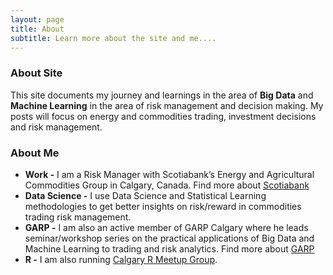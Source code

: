 ```yaml
---
layout: page
title: About
subtitle: Learn more about the site and me.... 
---
```


### About Site

This site documents my journey and learnings in the area of **Big Data** and **Machine Learning** in the area of risk management and decision making. My posts will focus on energy and commodities trading, investment decisions and risk management. 

### About Me

- **Work -** I am a Risk Manager with Scotiabank’s Energy and Agricultural Commodities Group in Calgary, Canada. Find more about  [Scotiabank](http://www.scotiabank.com)  
- **Data Science -** I use Data Science and Statistical Learning methodologies to get better insights on risk/reward in commodities trading risk management.  
- **GARP -** I am also an active member of GARP Calgary where he leads seminar/workshop series on the practical applications of Big Data and Machine Learning to trading and risk analytics. Find more about [GARP](http://www.garp.org) 
- **R -** I am also running [Calgary R Meetup Group](http://www.meetup.com/Calgary-R-User-Group/). 



